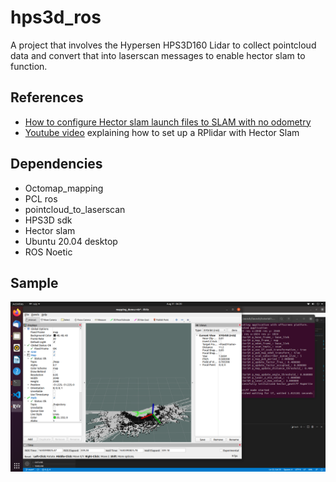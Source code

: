 # hps3d_ros

A project that involves the Hypersen HPS3D160 Lidar to collect pointcloud data and convert that into laserscan messages to enable hector slam to function.

## References

- [How to configure Hector slam launch files to SLAM with no odometry](https://github.com/NickL77/RPLidar_Hector_SLAM)
- [Youtube video](https://www.youtube.com/watch?v=Qrtz0a7HaQ4&t=475s) explaining how to set up a RPlidar with Hector Slam

## Dependencies

- Octomap_mapping
- PCL ros
- pointcloud_to_laserscan
- HPS3D sdk
- Hector slam
- Ubuntu 20.04 desktop
- ROS Noetic

## Sample

![Hector rviz](src/hector_sample.png)
